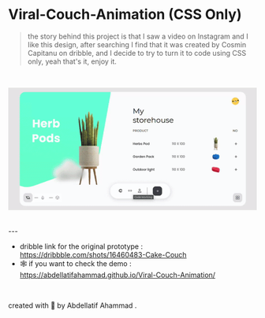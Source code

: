 # Viral-Couch-Animation (CSS Only)


> the story behind this project is that I saw a video on Instagram and I like this design, after searching I find that it was created by Cosmin Capitanu on dribble, and I decide to try to turn it to code using CSS only, yeah that's it, enjoy it.

<br>


![](./assets/img/demo.gif)

<br>
---

 - dribble link for the original prototype : https://dribbble.com/shots/16460483-Cake-Couch
 - 🕸 if you want to check the demo :  https://abdellatifahammad.github.io/Viral-Couch-Animation/


<br>

 created with 💓 by Abdellatif Ahammad .
